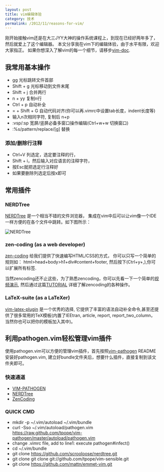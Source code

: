 ```yaml
---
layout: post
title: vim编辑体验
category: 技术
permalink: /2012/11/reasons-for-vim/
---
```


刚开始接触vim还是在大三JYY大神的操作系统课程上，到现在已经好两年多了，然后就爱上了这个编辑器。
本文分享我在vim下的编辑体验，由于水平有限，欢迎大家指正。
如果你想深入了解vim的每一个细节，请移步[vim-doc](http://vimdoc.sourceforge.net/htmldoc/usr_toc.html).

## 我常用基本操作

* gg 光标跳转文件首部
* Shift + g 光标移动到文件末尾
* Shift + j 合并两行
* n + yy 复制n行
* Ctrl + p 自动补全
* = + Shift + G 自动代码对齐(你可以再.vimrc中设置tab长度，indent长度等)
* 输入n次相同字符, 复制后 n+p 
* :vsp/:sp 宽屏/竖屏必备多窗口操作编辑(Ctrl+w+w 切换窗口)
* :%s/pattern/replace/[g] 替换


### 添加/删除行注释

* Ctrl+V 列选定，选定要注释的行，
* Shift + i，然后输入对应语言的注释字符，
* 按Esc就把选定行注释好
* 如果要删除列选定后按x即可



## 常用插件

### NERDTree

[NERDTree](http://www.vim.org/scripts/script.php?script_id=1658) 是一个相当不错的文件浏览器，
集成在vim中后可以让vim像一个IDE一样方便的在各个文件中跳转。如下图所示：

![NERDTree](http://qiangrw.github.com/images/nerdtree.png "NERD TREE")


### zen-coding (as a web developer)

[zen-coding](http://www.vim.org/scripts/script.php?script_id=2981) 给我们提供了快速编写HTML/CSS的方式，
你可以只写一个简单的规则如：
html>head+body>h1+div#content+footer,
然后按下(Ctrl+y+,),你可以扩展所有标签.

当然zencoding还不止这些，为了熟悉zencoding，你可以先看一下一个简单的[视频演示](http://mattn.github.com/zencoding-vim/),
然后通过这篇[TUTORIAL](https://raw.github.com/mattn/zencoding-vim/master/TUTORIAL) 详细了解zencoding的各种操作。


 
### LaTeX-suite (as a LaTeXer)

[vim-latex-plugin](http://vim-latex.sourceforge.net/index.php) 是一个优秀的选择,
它提供了丰富的语法自动补全命令,甚至还提供了很多常用的TeX模板(内置了IEEtran, article, report, report_two_column，
当然你也可以把你的模板加入其中)。


## 利用pathogen.vim轻松管理vim插件
使用pathogen.vim可以方便的管理vim插件，首先按照[vim-pathogen](https://github.com/tpope/vim-pathogen)
README 安装好pathogen.vim, 建立好bundle文件夹后，想要什么插件，直接复制到该文件夹即可。

### 快速通道
* [VIM-PATHOGEN](https://github.com/tpope/vim-pathogen)
* [NERDTree](https://github.com/scrooloose/nerdtree)
* [ZenCoding](https://github.com/mattn/zencoding-vim)

### QUICK CMD
* mkdir -p ~/.vim/autoload ~/.vim/bundle
* curl -Sso ~/.vim/autoload/pathogen.vim https://raw.github.com/tpope/vim-pathogen/master/autoload/pathogen.vim
* change .vimrc file,  add to line1:  execute pathogen#infect()
* cd ~/.vim/bundle
* git clone https://github.com/scrooloose/nerdtree.git
* git clone git clone git://github.com/tpope/vim-sensible.git
* git clone https://github.com/mattn/emmet-vim.git

